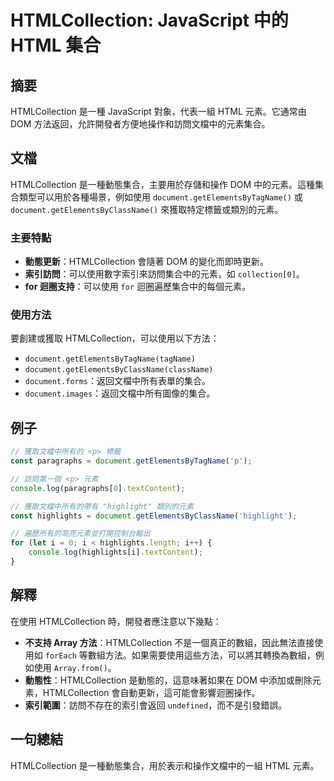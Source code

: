 <!--
Meta Description: # HTMLCollection: JavaScript 中的 HTML 集合 ## 摘要 HTMLCollection 是一種 JavaScript 對象，代表一組 HTML 元素。它通常由 DOM 方法返回，允許開發者方便地操作和訪問文檔中的元素集合。 ## 文檔 HTMLCollection ...
Meta Keywords: htmlcollection, document, dom, javascript, html
-->

# HTMLCollection: JavaScript 中的 HTML 集合

## 摘要
HTMLCollection 是一種 JavaScript 對象，代表一組 HTML 元素。它通常由 DOM 方法返回，允許開發者方便地操作和訪問文檔中的元素集合。

## 文檔
HTMLCollection 是一種動態集合，主要用於存儲和操作 DOM 中的元素。這種集合類型可以用於各種場景，例如使用 `document.getElementsByTagName()` 或 `document.getElementsByClassName()` 來獲取特定標籤或類別的元素。

### 主要特點
- **動態更新**：HTMLCollection 會隨著 DOM 的變化而即時更新。
- **索引訪問**：可以使用數字索引來訪問集合中的元素，如 `collection[0]`。
- **for 迴圈支持**：可以使用 `for` 迴圈遍歷集合中的每個元素。

### 使用方法
要創建或獲取 HTMLCollection，可以使用以下方法：
- `document.getElementsByTagName(tagName)`
- `document.getElementsByClassName(className)`
- `document.forms`：返回文檔中所有表單的集合。
- `document.images`：返回文檔中所有圖像的集合。

## 例子
```javascript
// 獲取文檔中所有的 <p> 標籤
const paragraphs = document.getElementsByTagName('p');

// 訪問第一個 <p> 元素
console.log(paragraphs[0].textContent);

// 獲取文檔中所有的帶有 "highlight" 類別的元素
const highlights = document.getElementsByClassName('highlight');

// 遍歷所有的高亮元素並打開控制台輸出
for (let i = 0; i < highlights.length; i++) {
    console.log(highlights[i].textContent);
}
```

## 解釋
在使用 HTMLCollection 時，開發者應注意以下幾點：
- **不支持 Array 方法**：HTMLCollection 不是一個真正的數組，因此無法直接使用如 `forEach` 等數組方法。如果需要使用這些方法，可以將其轉換為數組，例如使用 `Array.from()`。
- **動態性**：HTMLCollection 是動態的，這意味著如果在 DOM 中添加或刪除元素，HTMLCollection 會自動更新，這可能會影響迴圈操作。
- **索引範圍**：訪問不存在的索引會返回 `undefined`，而不是引發錯誤。

## 一句總結
HTMLCollection 是一種動態集合，用於表示和操作文檔中的一組 HTML 元素。